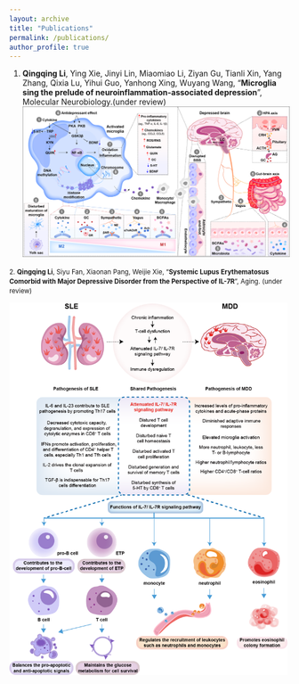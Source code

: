 ```yaml
---
layout: archive
title: "Publications"
permalink: /publications/
author_profile: true
---
```

1. **Qingqing Li**, Ying Xie, Jinyi Lin, Miaomiao Li, Ziyan Gu, Tianli Xin, Yang Zhang, Qixia Lu, Yihui Guo, Yanhong Xing, Wuyang Wang, “**Microglia sing the prelude of neuroinflammation-associated depression**”, Molecular Neurobiology.(under review)
   <img src="/images/1.png" width="500">

<small>2. **Qingqing Li**, Siyu Fan, Xiaonan Pang, Weijie Xie, “**Systemic Lupus Erythematosus Comorbid with Major Depressive Disorder from the Perspective of IL-7R**”, Aging. (under review)

   <img src="/images/2.png" width="500">
